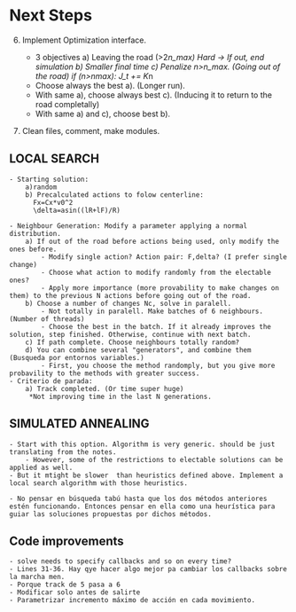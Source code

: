 # Next Steps
6. Implement Optimization interface.
    - 3 objectives 
        a) Leaving the road (>2*n_max) Hard -> If out, end simulation
        b) Smaller final time
        c) Penalize n>n_max. (Going out of the road)
            if (n>nmax): J_t += K*n
    - Choose always the best a). (Longer run).
    - With same a), choose always best c). (Inducing it to return to the road completally)
    - With same a) and c), choose best b).

7. Clean files, comment, make modules.
## LOCAL SEARCH
    - Starting solution:
        a)random
        b) Precalculated actions to folow centerline:
          Fx=Cx*v0^2
          \delta=asin((lR+lF)/R)

    - Neighbour Generation: Modify a parameter applying a normal distribution.
        a) If out of the road before actions being used, only modify the ones before.
            - Modify single action? Action pair: F,delta? (I prefer single change)
            - Choose what action to modify randomly from the electable ones?
            - Apply more importance (more provability to make changes on them) to the previous N actions before going out of the road.
        b) Choose a number of changes Nc, solve in paralell.
            - Not totally in paralell. Make batches of 6 neighbours. (Number of threads)
            - Choose the best in the batch. If it already improves the solution, step finished. Otherwise, continue with next batch.
        c) If path complete. Choose neighbours totally random?
        d) You can combine several "generators", and combine them (Busqueda por entornos variables.)
            - First, you choose the method randomply, but you give more probavility to the methods with greater success.
    - Criterio de parada:
        a) Track completed. (Or time super huge)
         *Not improving time in the last N generations.
## SIMULATED ANNEALING
        
    - Start with this option. Algorithm is very generic. should be just translating from the notes.
        - However, some of the restrictions to electable solutions can be applied as well.
    - But it mtight be slower  than heuristics defined above. Implement a local search algorithm with those heuristics.

    - No pensar en búsqueda tabú hasta que los dos métodos anteriores estén funcionando. Entonces pensar en ella como una heurística para guiar las soluciones propuestas por dichos métodos.

## Code improvements
    - solve needs to specify callbacks and so on every time?
    - Lines 31-36. Hay qye hacer algo mejor pa cambiar los callbacks sobre la marcha men.
    - Porque track de 5 pasa a 6
    - Modificar solo antes de salirte
    - Parametrizar incremento máximo de acción en cada movimiento.
